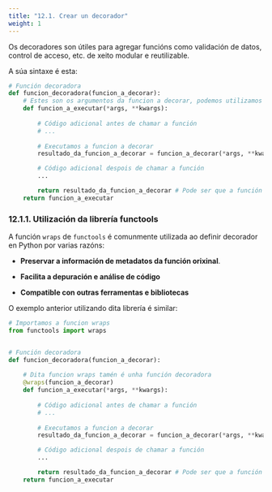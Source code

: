 ```yaml
---
title: "12.1. Crear un decorador"
weight: 1
---
```


Os decoradores son útiles para agregar funcións como validación de datos, control de acceso, etc. de xeito modular e reutilizable.

A súa sintaxe é esta:

```python
# Función decoradora
def funcion_decoradora(funcion_a_decorar):
    # Estes son os argumentos da funcion a decorar, podemos utilizamos
    def funcion_a_executar(*args, **kwargs):
        
        # Código adicional antes de chamar a función
        # ...
        
        # Executamos a funcion a decorar
        resultado_da_funcion_a_decorar = funcion_a_decorar(*args, **kwargs)

        # Código adicional despois de chamar a función
        ...

        return resultado_da_funcion_a_decorar # Pode ser que a función a decorar non devolva nada, polo que se pode omitir
    return funcion_a_executar
```


### 12.1.1. Utilización da librería functools

A función `wraps` de `functools` é comunmente utilizada ao definir decorador en Python por varias razóns:

- **Preservar a información de metadatos da función orixinal**.

- **Facilita a depuración e análise de código**

- **Compatible con outras ferramentas e bibliotecas**

O exemplo anterior utilizando dita librería é similar:

```python
# Importamos a funcion wraps
from functools import wraps


# Función decoradora
def funcion_decoradora(funcion_a_decorar):
    
    # Dita funcion wraps tamén é unha función decoradora
    @wraps(funcion_a_decorar)
    def funcion_a_executar(*args, **kwargs):
        
        # Código adicional antes de chamar a función
        # ...
        
        # Executamos a funcion a decorar
        resultado_da_funcion_a_decorar = funcion_a_decorar(*args, **kwargs)

        # Código adicional despois de chamar a función
        ...

        return resultado_da_funcion_a_decorar # Pode ser que a función a decorar non devolva nada, polo que se pode omitir
    return funcion_a_executar
```